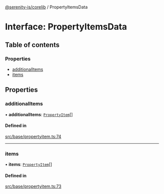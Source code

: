 [@serenity-is/corelib](../README.md) / PropertyItemsData

# Interface: PropertyItemsData

## Table of contents

### Properties

- [additionalItems](PropertyItemsData.md#additionalitems)
- [items](PropertyItemsData.md#items)

## Properties

### additionalItems

• **additionalItems**: [`PropertyItem`](PropertyItem.md)[]

#### Defined in

[src/base/propertyitem.ts:74](https://github.com/serenity-is/serenity/blob/master/packages/corelib/src/base/propertyitem.ts#L74)

___

### items

• **items**: [`PropertyItem`](PropertyItem.md)[]

#### Defined in

[src/base/propertyitem.ts:73](https://github.com/serenity-is/serenity/blob/master/packages/corelib/src/base/propertyitem.ts#L73)
